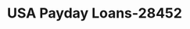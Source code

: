 ---
f_zip-code: 53132
f_state-code: WI
title: USA Payday Loans-28452
f_phone: 414-761-4772
f_city-only: Franklin
f_address: 7009 S 27Th Street Franklin
f_location-unique-id: '28452'
slug: usa-payday-loans-28452
updated-on: '2024-05-30T13:46:58.046Z'
created-on: '2024-05-30T13:36:59.803Z'
published-on: '2024-05-30T13:54:32.469Z'
f_city-state: cms/city/franklin-wi.md
f_company: cms/company/usa-payday-loans.md
f_state: cms/state/wisconsin.md
layout: '[payday-loan].html'
tags: payday-loan
---